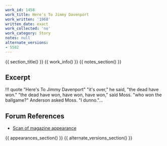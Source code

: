 ```yaml
---
work_id: 1458
work_title: Here's To Jimmy Davenport
work_written: '1968'
written_date: exact
work_collected: 'no'
work_category: Story
notes: null
alternate_versions:
- 5582
---
```


{{ section_title() }}
{{ work_info() }}
{{ notes_section() }}
## Excerpt
!!! quote "Here's To Jimmy Davenport"
    "it's over," he said, "the dead have won."
    "the dead have won, have won, have won," said Moss.
    "who won the ballgame?" Anderson asked Moss.
    "I dunno."...

## Forum References
- [Scan of magazine appearance](https://bukowskiforum.com/threads/fling-may-1971-vol-14-no-2-heres-to-jimmy-davenport.12179/)

{{ appearances_section() }}
{{ alternate_versions_section() }}